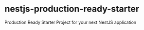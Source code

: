# nestjs-production-ready-starter
Production Ready Starter Project for your next NestJS application
